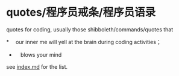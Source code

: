 quotes/程序员戒条/程序员语录
======

quotes for coding, usually those shibboleth/commands/quotes that

*　 our inner me will yell at the brain during coding activities；
* 　blows your mind


see [index.md](index.md) for the list.
